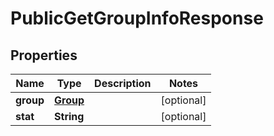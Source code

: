 

# PublicGetGroupInfoResponse


## Properties

| Name | Type | Description | Notes |
|------------ | ------------- | ------------- | -------------|
|**group** | [**Group**](Group.md) |  |  [optional] |
|**stat** | **String** |  |  [optional] |




